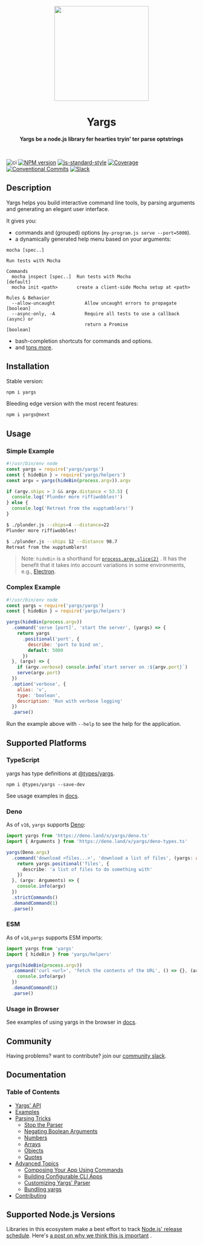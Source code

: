 <p align="center">
  <img width="250" src="https://raw.githubusercontent.com/yargs/yargs/main/yargs-logo.png">
</p>
<h1 align="center"> Yargs </h1>
<p align="center">
  <b >Yargs be a node.js library fer hearties tryin' ter parse optstrings</b>
</p>

<br>

![ci](https://github.com/yargs/yargs/workflows/ci/badge.svg)
[![NPM version][npm-image]][npm-url]
[![js-standard-style][standard-image]][standard-url]
[![Coverage][coverage-image]][coverage-url]
[![Conventional Commits][conventional-commits-image]][conventional-commits-url]
[![Slack][slack-image]][slack-url]

## Description

Yargs helps you build interactive command line tools, by parsing arguments and generating an elegant
user interface.

It gives you:

* commands and (grouped) options (`my-program.js serve --port=5000`).
* a dynamically generated help menu based on your arguments:

```
mocha [spec..]

Run tests with Mocha

Commands
  mocha inspect [spec..]  Run tests with Mocha                         [default]
  mocha init <path>       create a client-side Mocha setup at <path>

Rules & Behavior
  --allow-uncaught           Allow uncaught errors to propagate        [boolean]
  --async-only, -A           Require all tests to use a callback (async) or
                             return a Promise                          [boolean]
```

* bash-completion shortcuts for commands and options.
* and [tons more](/docs/api.md).

## Installation

Stable version:

```bash
npm i yargs
```

Bleeding edge version with the most recent features:

```bash
npm i yargs@next
```

## Usage

### Simple Example

```javascript
#!/usr/bin/env node
const yargs = require('yargs/yargs')
const { hideBin } = require('yargs/helpers')
const argv = yargs(hideBin(process.argv)).argv

if (argv.ships > 3 && argv.distance < 53.5) {
  console.log('Plunder more riffiwobbles!')
} else {
  console.log('Retreat from the xupptumblers!')
}
```

```bash
$ ./plunder.js --ships=4 --distance=22
Plunder more riffiwobbles!

$ ./plunder.js --ships 12 --distance 98.7
Retreat from the xupptumblers!
```

> Note: `hideBin` is a shorthand
> for [`process.argv.slice(2)`](https://nodejs.org/en/knowledge/command-line/how-to-parse-command-line-arguments/)
> . It has the benefit that it takes into account variations in some environments,
> e.g., [Electron](https://github.com/electron/electron/issues/4690).

### Complex Example

```javascript
#!/usr/bin/env node
const yargs = require('yargs/yargs')
const { hideBin } = require('yargs/helpers')

yargs(hideBin(process.argv))
  .command('serve [port]', 'start the server', (yargs) => {
    return yargs
      .positional('port', {
        describe: 'port to bind on',
        default: 5000
      })
  }, (argv) => {
    if (argv.verbose) console.info(`start server on :${argv.port}`)
    serve(argv.port)
  })
  .option('verbose', {
    alias: 'v',
    type: 'boolean',
    description: 'Run with verbose logging'
  })
  .parse()
```

Run the example above with `--help` to see the help for the application.

## Supported Platforms

### TypeScript

yargs has type definitions at [@types/yargs][type-definitions].

```
npm i @types/yargs --save-dev
```

See usage examples in [docs](/docs/typescript.md).

### Deno

As of `v16`, `yargs` supports [Deno](https://github.com/denoland/deno):

```typescript
import yargs from 'https://deno.land/x/yargs/deno.ts'
import { Arguments } from 'https://deno.land/x/yargs/deno-types.ts'

yargs(Deno.args)
  .command('download <files...>', 'download a list of files', (yargs: any) => {
    return yargs.positional('files', {
      describe: 'a list of files to do something with'
    })
  }, (argv: Arguments) => {
    console.info(argv)
  })
  .strictCommands()
  .demandCommand(1)
  .parse()
```

### ESM

As of `v16`,`yargs` supports ESM imports:

```js
import yargs from 'yargs'
import { hideBin } from 'yargs/helpers'

yargs(hideBin(process.argv))
  .command('curl <url>', 'fetch the contents of the URL', () => {}, (argv) => {
    console.info(argv)
  })
  .demandCommand(1)
  .parse()
```

### Usage in Browser

See examples of using yargs in the browser in [docs](/docs/browser.md).

## Community

Having problems? want to contribute? join
our [community slack](http://devtoolscommunity.herokuapp.com).

## Documentation

### Table of Contents

* [Yargs' API](/docs/api.md)
* [Examples](/docs/examples.md)
* [Parsing Tricks](/docs/tricks.md)
    * [Stop the Parser](/docs/tricks.md#stop)
    * [Negating Boolean Arguments](/docs/tricks.md#negate)
    * [Numbers](/docs/tricks.md#numbers)
    * [Arrays](/docs/tricks.md#arrays)
    * [Objects](/docs/tricks.md#objects)
    * [Quotes](/docs/tricks.md#quotes)
* [Advanced Topics](/docs/advanced.md)
    * [Composing Your App Using Commands](/docs/advanced.md#commands)
    * [Building Configurable CLI Apps](/docs/advanced.md#configuration)
    * [Customizing Yargs' Parser](/docs/advanced.md#customizing)
    * [Bundling yargs](/docs/bundling.md)
* [Contributing](/contributing.md)

## Supported Node.js Versions

Libraries in this ecosystem make a best effort to track
[Node.js' release schedule](https://nodejs.org/en/about/releases/). Here's [a
post on why we think this is important](https://medium.com/the-node-js-collection/maintainers-should-consider-following-node-js-release-schedule-ab08ed4de71a)
.

[npm-url]: https://www.npmjs.com/package/yargs

[npm-image]: https://img.shields.io/npm/v/yargs.svg

[standard-image]: https://img.shields.io/badge/code%20style-standard-brightgreen.svg

[standard-url]: http://standardjs.com/

[conventional-commits-image]: https://img.shields.io/badge/Conventional%20Commits-1.0.0-yellow.svg

[conventional-commits-url]: https://conventionalcommits.org/

[slack-image]: http://devtoolscommunity.herokuapp.com/badge.svg

[slack-url]: http://devtoolscommunity.herokuapp.com

[type-definitions]: https://github.com/DefinitelyTyped/DefinitelyTyped/tree/master/types/yargs

[coverage-image]: https://img.shields.io/nycrc/yargs/yargs

[coverage-url]: https://github.com/yargs/yargs/blob/main/.nycrc
